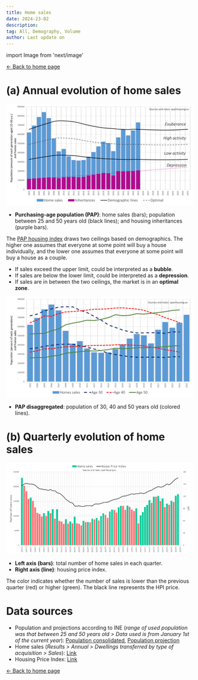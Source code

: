 ```yaml
---
title: Home sales
date: 2024-23-02
description:
tag: All, Demography, Volume
author: Last update on
---
```


import Image from 'next/image'

<div class="meta-line"><a class="meta-back" href="/">← Back to home page</a></div>

# (a) Annual evolution of home sales

[![Compraventa de vivienda](/images/salesyearly1.png)](/images/salesyearly1.png)

- **Purchasing-age population (PAP)**: home sales (bars); population between 25 and 50 years old (black lines); and housing inheritances (purple bars).

The [PAP housing index](papindex) draws two ceilings based on demographics. The higher one assumes that everyone at some point will buy a house individually, and the lower one assumes that everyone at some point will buy a house as a couple.

- If sales exceed the upper limit, could be interpreted as a **bubble**.
- If sales are below the lower limit, could be interpreted as a **depression**.
- If sales are in between the two ceilings, the market is in an **optimal zone**.

[![Compraventa y edad de compra](/images/salesyearly2.png)](/images/salesyearly2.png)

- **PAP disaggregated**: population of 30, 40 and 50 years old (colored lines).

# (b) Quarterly evolution of home sales

[![Compraventas de vivienda](/images/salesquarterly.png)](/images/salesquarterly.png)

- **Left axis (bars)**: total number of home sales in each quarter.
- **Right axis (line)**: housing price index.

The color indicates whether the number of sales is lower than the previous quarter (red) or higher (green). The black line represents the HPI price.

# Data sources

- Population and projections according to INE (_range of used population was that between 25 and 50 years old > Data used is from January 1st of the current year_): [Population consolidated](https://www.ine.es/dyngs/INEbase/en/operacion.htm?c=Estadistica_C&cid=1254736176951&menu=resultados&idp=1254735572981), [Population projection](https://www.ine.es/dyngs/INEbase/en/operacion.htm?c=Estadistica_C&cid=1254736176953&menu=resultados&idp=1254735572981)
- Home sales (_Results > Annual > Dwellings transferred by type of acquisition  > Sales_): [Link](https://www.ine.es/dyngs/INEbase/en/operacion.htm?c=Estadistica_C&cid=1254736171438&menu=resultados&idp=1254735576757)
- Housing Price Index: [Link](https://www.ine.es/dyngs/INEbase/en/operacion.htm?c=Estadistica_C&cid=1254736152838&menu=resultados&idp=1254735976607)

<div class="meta-line"><a class="meta-back" href="/">← Back to home page</a></div>
